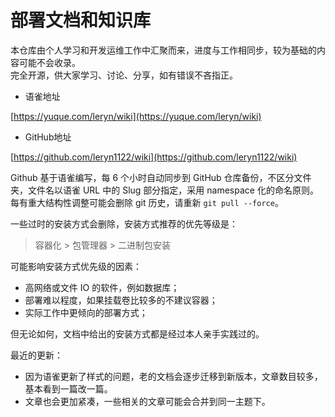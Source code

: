 
# 部署文档和知识库

本仓库由个人学习和开发运维工作中汇聚而来，进度与工作相同步，较为基础的内容可能不会收录。<br />完全开源，供大家学习、讨论、分享，如有错误不吝指正。

- 语雀地址

[https://yuque.com/leryn/wiki](https://yuque.com/leryn/wiki)

- GitHub地址

[https://github.com/leryn1122/wiki](https://github.com/leryn1122/wiki)

Github 基于语雀编写，每 6 个小时自动同步到 GitHub 仓库备份，不区分文件夹，文件名以语雀 URL 中的 Slug 部分指定，采用 namespace 化的命名原则。每有重大结构性调整可能会删除 git 历史，请重新 `git pull --force`。

一些过时的安装方式会删除，安装方式推荐的优先等级是：
> 容器化 > 包管理器 >  二进制包安装

可能影响安装方式优先级的因素：

- 高网络或文件 IO 的软件，例如数据库；
- 部署难以程度，如果挂载卷比较多的不建议容器；
- 实际工作中更倾向的部署方式；

但无论如何，文档中给出的安装方式都是经过本人亲手实践过的。

最近的更新：

- 因为语雀更新了样式的问题，老的文档会逐步迁移到新版本，文章数目较多，基本看到一篇改一篇。
- 文章也会更加紧凑，一些相关的文章可能会合并到同一主题下。
